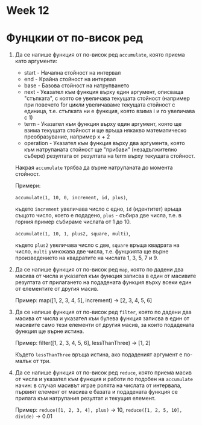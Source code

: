 # Week 12

# Фунцкии от по-висок ред

1) Да се напише функция от по-висок ред `accumulate`, която приема като аргументи:
   - start - Начална стойност на интервал
   - end - Крайна стойност на интервал
   - base - Базова стойност на натрупването
   - next - Указател към функция върху един аргумент, описваща "стъпката", с която се увеличава текущата стойност (например при повечето for цикли увеличаваме текущата стойност с единица, т.е. стъпката ни е функция, която взима i и го увеличава с 1)
   - term - Указател към функция върху един аргумент, която ще взима текущата стойност и ще връща някакво математическо преобразувание, например x + 2
   - operation - Указател към функция върху два аргумента, която към натрупаната стойност ще "прибави" (незадължително събере) резултата от резултата на term върху текущата стойност.

   Накрая `accumulate` трябва да върне натрупаната до момента стойност.

   Примери:

   `accumulate(1, 10, 0, increment, id, plus)`,

   където `increment` увеличава число с едно, `id` (идентитет) връща същото число, което е подадено, `plus` - събира две числа, т.е. в горния пример събираме числата от 1 до 10.

   `accumulate(1, 10, 1, plus2, square, multi)`,

   където `plus2` увеличава число с две, `square` връща квадрата на число, `multi` умножава две числа, т.е. фунцкията ще върне произведението на квадратите на числата 1, 3, 5, 7 и 9.


2) Да се напише функция от по-висок ред `map`, която по дадени два масива от числа и указател към функция записва в един от масивите резултата от прилагането на подадената функция върху всеки един от елементите от другия масив.

    Пример: map([1, 2, 3, 4, 5], increment) -> [2, 3, 4, 5, 6]

3) Да се напише функция от по-висок ред `filter`, която по дадени два масива от числа и указател към булева функция записва в един от масивите само тези елементи от другия масив, за които подадената функция ще върне истина.

    Пример: filter([1, 2, 3, 4, 5, 6], lessThanThree) -> [1, 2]

    Където `lessThanThree` връща истина, ако подаденият аргумент е по-малък от три.

4) Да се напише функция от по-висок ред `reduce`, която приема масив от числа и указател към функция и работи по подобен на `accumulate` начин: в случая масивът играе ролята на числата от интервала, първият елемент от масива е базата и подадената функция се прилага към натрупания резултат и текущия елемент.

    Пример: `reduce([1, 2, 3, 4], plus)` -> 10,   `reduce([1, 2, 5, 10], divide)` -> 0.01
